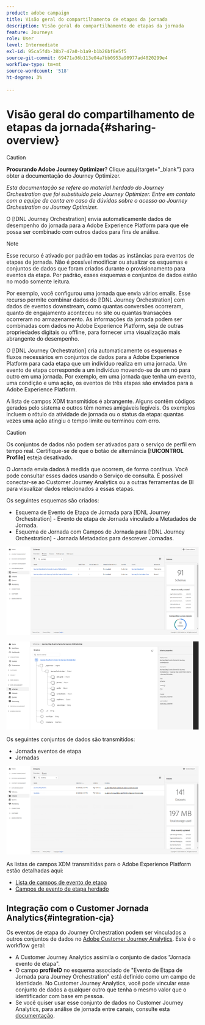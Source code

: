 ```yaml
---
product: adobe campaign
title: Visão geral do compartilhamento de etapas da jornada
description: Visão geral do compartilhamento de etapas da jornada
feature: Journeys
role: User
level: Intermediate
exl-id: 95ca5fdb-38b7-47a0-b1a9-b1b26bf8e5f5
source-git-commit: 69471a36b113e04a7bb0953a90977ad4020299e4
workflow-type: tm+mt
source-wordcount: '518'
ht-degree: 3%

---
```


# Visão geral do compartilhamento de etapas da jornada{#sharing-overview}


>[!CAUTION]
>
>**Procurando Adobe Journey Optimizer**? Clique [aqui](https://experienceleague.adobe.com/pt-br/docs/journey-optimizer/using/ajo-home){target="_blank"} para obter a documentação do Journey Optimizer.
>
>
>_Esta documentação se refere ao material herdado do Journey Orchestration que foi substituído pelo Journey Optimizer. Entre em contato com a equipe de conta em caso de dúvidas sobre o acesso ao Journey Orchestration ou Journey Optimizer._


O [!DNL Journey Orchestration] envia automaticamente dados de desempenho do jornada para a Adobe Experience Platform para que ele possa ser combinado com outros dados para fins de análise.

>[!NOTE]
>
>Esse recurso é ativado por padrão em todas as instâncias para eventos de etapas de jornada. Não é possível modificar ou atualizar os esquemas e conjuntos de dados que foram criados durante o provisionamento para eventos da etapa. Por padrão, esses esquemas e conjuntos de dados estão no modo somente leitura.

Por exemplo, você configurou uma jornada que envia vários emails. Esse recurso permite combinar dados do [!DNL Journey Orchestration] com dados de eventos downstream, como quantas conversões ocorreram, quanto de engajamento aconteceu no site ou quantas transações ocorreram no armazenamento. As informações da jornada podem ser combinadas com dados no Adobe Experience Platform, seja de outras propriedades digitais ou offline, para fornecer uma visualização mais abrangente do desempenho.

O [!DNL Journey Orchestration] cria automaticamente os esquemas e fluxos necessários em conjuntos de dados para a Adobe Experience Platform para cada etapa que um indivíduo realiza em uma jornada. Um evento de etapa corresponde a um indivíduo movendo-se de um nó para outro em uma jornada. Por exemplo, em uma jornada que tenha um evento, uma condição e uma ação, os eventos de três etapas são enviados para a Adobe Experience Platform.

A lista de campos XDM transmitidos é abrangente. Alguns contêm códigos gerados pelo sistema e outros têm nomes amigáveis legíveis. Os exemplos incluem o rótulo da atividade de jornada ou o status da etapa: quantas vezes uma ação atingiu o tempo limite ou terminou com erro.

>[!CAUTION]
>
>Os conjuntos de dados não podem ser ativados para o serviço de perfil em tempo real. Certifique-se de que o botão de alternância **[!UICONTROL Profile]** esteja desativado.

O Jornada envia dados à medida que ocorrem, de forma contínua. Você pode consultar esses dados usando o Serviço de consulta. É possível conectar-se ao Customer Journey Analytics ou a outras ferramentas de BI para visualizar dados relacionados a essas etapas.

Os seguintes esquemas são criados:

* Esquema de Evento de Etapa de Jornada para [!DNL Journey Orchestration] - Evento de etapa de Jornada vinculado a Metadados de Jornada.
* Esquema de Jornada com Campos de Jornada para [!DNL Journey Orchestration] - Jornada Metadados para descrever Jornadas.

![](../assets/sharing1.png)

![](../assets/sharing2.png)

Os seguintes conjuntos de dados são transmitidos:

* Jornada eventos de etapa
* Jornadas

![](../assets/sharing3.png)

As listas de campos XDM transmitidas para o Adobe Experience Platform estão detalhadas aqui:

* [Lista de campos de evento de etapa](../building-journeys/sharing-field-list.md)
* [Campos de evento de etapa herdado](../building-journeys/sharing-legacy-fields.md)


## Integração com o Customer Jornada Analytics{#integration-cja}

Os eventos de etapa do Journey Orchestration podem ser vinculados a outros conjuntos de dados no [Adobe Customer Journey Analytics](https://experienceleague.adobe.com/docs/analytics-platform/using/cja-overview/cja-overview.html?lang=pt-BR). Este é o workflow geral:

* A Customer Journey Analytics assimila o conjunto de dados &quot;Jornada evento de etapa&quot;.
* O campo **profileID** no esquema associado de &quot;Evento de Etapa de Jornada para Journey Orchestration&quot; está definido como um campo de Identidade. No Customer Journey Analytics, você pode vincular esse conjunto de dados a qualquer outro que tenha o mesmo valor que o identificador com base em pessoa.
* Se você quiser usar esse conjunto de dados no Customer Journey Analytics, para análise de jornada entre canais, consulte esta [documentação](https://experienceleague.adobe.com/docs/analytics-platform/using/cja-usecases/cross-channel.html?lang=pt-BR).
